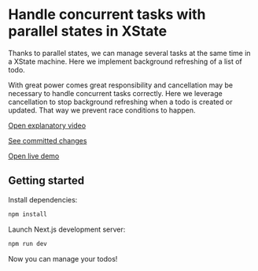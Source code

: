 # Handle concurrent tasks with parallel states in XState

Thanks to parallel states, we can manage several tasks at the same time in a XState machine. Here we implement background refreshing of a list of todo.

With great power comes great responsibility and cancellation may be necessary to handle concurrent tasks correctly. Here we leverage cancellation to stop background refreshing when a todo is created or updated. That way we prevent race conditions to happen.

[Open explanatory video](https://youtu.be/Lvpi0XM_Nzg)

[See committed changes](https://github.com/Devessier/todo-app-xstate-react/compare/d8bb8f68d05194adffcfab808de31a523e20fb71..video-concurrent-tasks-with-parallel-states)

[Open live demo](https://deploy-preview-1--todo-app-xstate-react.netlify.app/)

## Getting started

Install dependencies:

```bash
npm install
```

Launch Next.js development server:

```bash
npm run dev
```

Now you can manage your todos!
